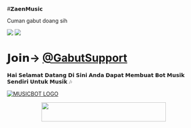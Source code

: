 #𝗭𝗮𝗲𝗻𝗠𝘂𝘀𝗶𝗰

Cuman gabut doang sih 

<a href="https://t.me/SharingUserbot"><img src="https://img.shields.io/badge/Join-Telegram%20Channel-red.svg?logo=Telegram"></a>
<a href="https://t.me/SharingUserbot"><img src="https://img.shields.io/badge/Join-Telegram%20Group-blue.svg?logo=telegram"></a>

#    𝗝𝗼𝗶𝗻-> [@GabutSupport](https://t.me/GabutSpport) 

𝗛𝗮𝗶 𝗦𝗲𝗹𝗮𝗺𝗮𝘁 𝗗𝗮𝘁𝗮𝗻𝗴 𝗗𝗶 𝗦𝗶𝗻𝗶 𝗔𝗻𝗱𝗮 𝗗𝗮𝗽𝗮𝘁 𝗠𝗲𝗺𝗯𝘂𝗮𝘁 𝗕𝗼𝘁 𝗠𝘂𝘀𝗶𝗸 𝗦𝗲𝗻𝗱𝗶𝗿𝗶 𝗨𝗻𝘁𝘂𝗸 𝗠𝘂𝘀𝗶𝗸 🎶


[![MUSICBOT LOGO](https://telegra.ph/file/a8825c4326efdbd317847.jpg)](https://t.me/SharingUserbot )





<p align="center"><a href="https://heroku.com/deploy?template=https://github.com/Zaen-ubot/Music">
  <img src="https://img.shields.io/badge/Deploy%20To%20Heroku-aqua?style=flat&logo=heroku" width="325" height="50.100" /></a></p>



